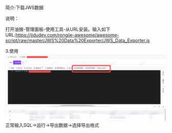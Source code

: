 简介:下载JWS数据<br>

说明：

打开油猴-管理面板-使用工具-从URL安装。输入如下URL:https://jidudev.com/rongjie-awesome/awesome-script/raw/master/JWS%20Data%20Exporter/JWS_Data_Exporter.js

3.使用
![Images](images/usage.png)
正常输入SQL->运行->导出数据->选择导出格式
